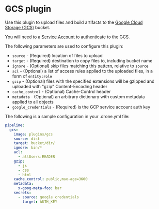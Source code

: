 # GCS plugin

Use this plugin to upload files and build artifacts to the [Google Cloud Storage (GCS)](https://cloud.google.com/storage/) bucket.

You will need to a [Service Account](https://developers.google.com/console/help/new/#serviceaccounts) to authenticate to the GCS.

The following parameters are used to configure this plugin:

* `source` - (Required) location of files to upload
* `target` - (Required) destination to copy files to, including bucket name
* `ignore` - (Optional) skip files matching this [pattern](https://golang.org/pkg/path/filepath/#Match), relative to `source`
* `acl` - (Optional) a list of access rules applied to the uploaded files, in a form of `entity:role`
* `gzip` - (Optional) files with the specified extensions will be gzipped and uploaded with "gzip" Content-Encoding header
* `cache_control` - (Optional) Cache-Control header
* `metadata` - (Optional) an arbitrary dictionary with custom metadata applied to all objects
* `google_credentials` - (Required) is the GCP service account auth key

The following is a sample configuration in your .drone.yml file:

```yaml
pipeline:
  gcs:
    image: plugins/gcs
    source: dist
    target: bucket/dir/
    ignore: bin/*
    acl:
      - allUsers:READER
    gzip:
      - js
      - css
      - html
    cache_control: public,max-age=3600
    metadata:
      x-goog-meta-foo: bar
    secrets:
      - source: google_credentials
        target: AUTH_KEY
```
